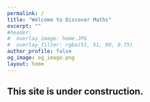 ```yaml
---
permalink: /
title: "Welcome to Discover Maths"
excerpt: ""
#header:
#  overlay_image: home.JPG
#  overlay_filter: rgba(51, 51, 90, 0.75)
author_profile: false
og_image: og_image.png
layout: home
---
```


This site is under construction.
------